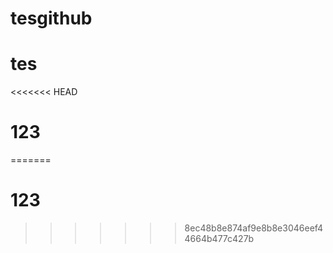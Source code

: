 # tesgithub
# tes
<<<<<<< HEAD
# 123
=======
# 123
>>>>>>> 8ec48b8e874af9e8b8e3046eef44664b477c427b
